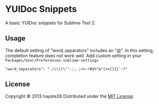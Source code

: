 YUIDoc Snippets
======================
A basic YUIDoc snippets for Sublime Text 2.

Usage
-------

The default setting of "word_separators" includes an "@". In this setting, completion feature does not work well.
Add custom setting in your `Packages/User/Preferences.sublime-settings`

```
"word_separators": "./\\()\"'-:,.;<>~!#$%^&*|+=[]{}`~?"
```
 
License
----------
Copyright &copy; 2013 hayate26
Distributed under the [MIT License][mit].
 
[MIT]: http://www.opensource.org/licenses/mit-license.php